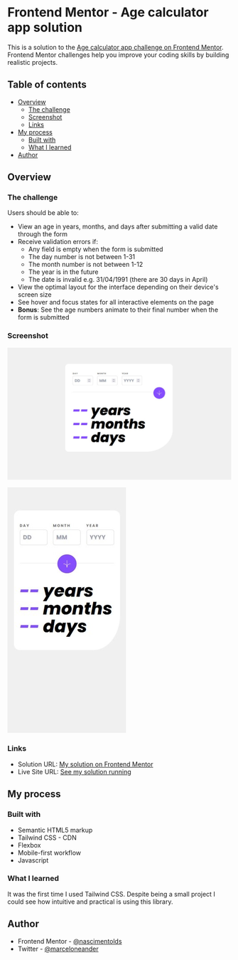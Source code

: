 # Frontend Mentor - Age calculator app solution

This is a solution to the [Age calculator app challenge on Frontend Mentor](https://www.frontendmentor.io/challenges/age-calculator-app-dF9DFFpj-Q). Frontend Mentor challenges help you improve your coding skills by building realistic projects. 

## Table of contents

- [Overview](#overview)
  - [The challenge](#the-challenge)
  - [Screenshot](#screenshot)
  - [Links](#links)
- [My process](#my-process)
  - [Built with](#built-with)
  - [What I learned](#what-i-learned)
- [Author](#author)


## Overview

### The challenge

Users should be able to:

- View an age in years, months, and days after submitting a valid date through the form
- Receive validation errors if:
  - Any field is empty when the form is submitted
  - The day number is not between 1-31
  - The month number is not between 1-12
  - The year is in the future
  - The date is invalid e.g. 31/04/1991 (there are 30 days in April)
- View the optimal layout for the interface depending on their device's screen size
- See hover and focus states for all interactive elements on the page
- **Bonus**: See the age numbers animate to their final number when the form is submitted

### Screenshot

![](./assets/images/large-screenshot.jpg)

![](./assets/images/small-screenshot.jpg)

### Links

- Solution URL: [My solution on Frontend Mentor](https://www.frontendmentor.io/solutions/age-calculator-app-tailwind-css-1jGQHxp62W)
- Live Site URL: [See my solution running](https://age-calculator-pm9hgmvl6-nascimentolds.vercel.app/)

## My process

### Built with

- Semantic HTML5 markup
- Tailwind CSS - CDN
- Flexbox
- Mobile-first workflow
- Javascript


### What I learned

It was the first time I used Tailwind CSS. Despite being a small project I could see how intuitive and practical is using this library.


## Author

- Frontend Mentor - [@nascimentolds](https://www.frontendmentor.io/profile/nascimentolds)
- Twitter - [@marceloneander](https://twitter.com/marceloneander)

